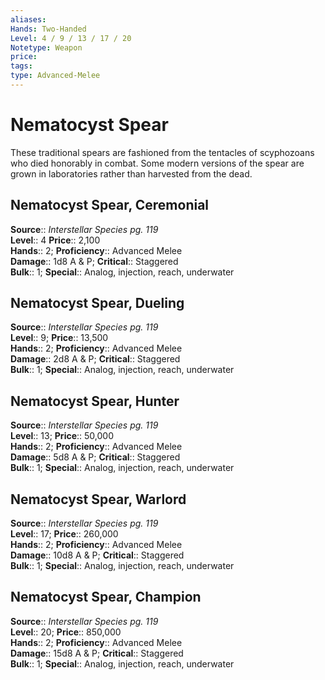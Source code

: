 ```yaml
---
aliases: 
Hands: Two-Handed
Level: 4 / 9 / 13 / 17 / 20
Notetype: Weapon
price: 
tags: 
type: Advanced-Melee
---
```


# Nematocyst Spear

These traditional spears are fashioned from the tentacles of scyphozoans who died honorably in combat. Some modern versions of the spear are grown in laboratories rather than harvested from the dead.  

## Nematocyst Spear, Ceremonial

**Source**:: _Interstellar Species pg. 119_  
**Level**:: 4
**Price**:: 2,100  
**Hands**:: 2;
**Proficiency**:: Advanced Melee  
**Damage**:: 1d8 A & P;
**Critical**:: Staggered  
**Bulk**:: 1;
**Special**:: Analog, injection, reach, underwater

## Nematocyst Spear, Dueling

**Source**:: _Interstellar Species pg. 119_  
**Level**:: 9;
**Price**:: 13,500  
**Hands**:: 2;
**Proficiency**:: Advanced Melee  
**Damage**:: 2d8 A & P;
**Critical**:: Staggered  
**Bulk**:: 1;
**Special**:: Analog, injection, reach, underwater

## Nematocyst Spear, Hunter

**Source**:: _Interstellar Species pg. 119_  
**Level**:: 13;
**Price**:: 50,000  
**Hands**:: 2;
**Proficiency**:: Advanced Melee  
**Damage**:: 5d8 A & P;
**Critical**:: Staggered  
**Bulk**:: 1;
**Special**:: Analog, injection, reach, underwater

## Nematocyst Spear, Warlord

**Source**:: _Interstellar Species pg. 119_  
**Level**:: 17;
**Price**:: 260,000  
**Hands**:: 2;
**Proficiency**:: Advanced Melee  
**Damage**:: 10d8 A & P;
**Critical**:: Staggered  
**Bulk**:: 1;
**Special**:: Analog, injection, reach, underwater

## Nematocyst Spear, Champion

**Source**:: _Interstellar Species pg. 119_  
**Level**:: 20;
**Price**:: 850,000  
**Hands**:: 2;
**Proficiency**:: Advanced Melee  
**Damage**:: 15d8 A & P;
**Critical**:: Staggered  
**Bulk**:: 1;
**Special**:: Analog, injection, reach, underwater
